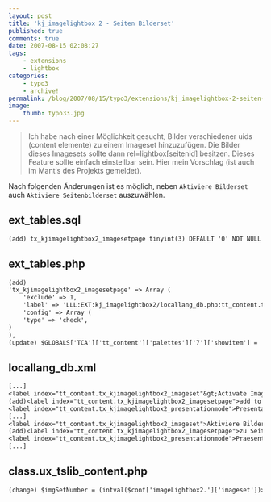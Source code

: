 ```yaml
---
layout: post
title: 'kj_imagelightbox 2 - Seiten Bilderset'
published: true
comments: true
date: 2007-08-15 02:08:27
tags:
    - extensions
    - lightbox
categories:
    - typo3
    - archive!
permalink: /blog/2007/08/15/typo3/extensions/kj_imagelightbox-2-seiten-bilderset
image:
    thumb: typo33.jpg
---
```

> Ich habe nach einer Möglichkeit gesucht, Bilder verschiedener uids (content elemente) zu einem Imageset hinzuzufügen.
> Die Bilder dieses Imagesets sollte dann rel=lightbox[seitenid] besitzen. Dieses Feature sollte einfach einstellbar
> sein. Hier mein Vorschlag (ist auch im Mantis des Projekts gemeldet). 


Nach folgenden Änderungen ist es möglich, neben `Aktiviere Bilderset` auch `Aktiviere Seitenbilderset` auszuwählen.

## ext_tables.sql

```changelog
(add) tx_kjimagelightbox2_imagesetpage tinyint(3) DEFAULT '0' NOT NULL
```

## ext_tables.php

```changelog
(add)
'tx_kjimagelightbox2_imagesetpage' => Array (
    'exclude' => 1,
    'label' => 'LLL:EXT:kj_imagelightbox2/locallang_db.php:tt_content.tx_kjimagelightbox2_imagesetpage',
    'config' => Array (
    'type' => 'check',
)
),
(update) $GLOBALS['TCA']['tt_content']['palettes']['7']['showitem'] = 'image_link, image_zoom, tx_kjimagelightbox2_imagelightbox2, tx_kjimagelightbox2_imageset,tx_kjimagelightbox2_imagesetpage, tx_kjimagelightbox2_presentationmode';
```

## locallang_db.xml

```changelog
[...]
<label index="tt_content.tx_kjimagelightbox2_imageset"&gt;Activate ImageSet</label>
(add)<label index="tt_content.tx_kjimagelightbox2_imagesetpage">add to Page ImageSet</label>
<label index="tt_content.tx_kjimagelightbox2_presentationmode">Presentation mode</label>
[...]
<label index="tt_content.tx_kjimagelightbox2_imageset">Aktiviere BilderSets</label>
(add)<label index="tt_content.tx_kjimagelightbox2_imagesetpage">zu Seiten-Bilderset hinzufügen</label>
<label index="tt_content.tx_kjimagelightbox2_presentationmode">Praesentations Modus</label>
[...]
```

## class.ux\_tslib\_content.php

```changelog
(change) $imgSetNumber = (intval($conf['imageLightbox2.']['imageset'])>0)?intval($conf['imageLightbox2.']['imageset']):$this->data['tx_kjimagelightbox2_imagesetpage']?$this->data['pid']:$this->data['uid'];
```